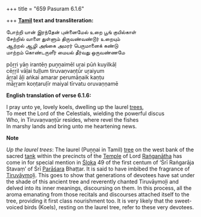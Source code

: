 +++
title = "659 Pasuram 6.1.6"

+++
**[Tamil](/definition/tamil#history "show Tamil definitions") text and transliteration:**

போற்றி யான் இரந்தேன் புன்னைமேல் உறை பூங் குயில்காள்  
சேற்றில் வாளை துள்ளும் திருவண்வண்டூர் உறையும்  
ஆற்றல் ஆழி அங்கை அமரர் பெருமானைக் கண்டு  
மாற்றம் கொண்டருளீர் மையல் தீர்வது ஒருவண்ணமே

pōṟṟi yāṉ irantēṉ puṉṉaimēl uṟai pūṅ kuyilkāḷ  
cēṟṟil vāḷai tuḷḷum tiruvaṇvaṇṭūr uṟaiyum  
āṟṟal āḻi aṅkai amarar perumāṉaik kaṇṭu  
māṟṟam koṇṭaruḷīr maiyal tīrvatu oruvaṇṇamē

**English translation of verse 6.1.6:**

I pray unto ye, lovely koels, dwelling up the laurel [trees](/definition/tree#history "show trees definitions"),  
To meet the Lord of the Celestials, wielding the powerful discus  
Who, in Tiruvaṇvaṇṭūr resides, where revel the fishes  
In marshy lands and bring unto me heartening news.

**Note**

*Up the laurel trees*: The laurel (Puṉṉai in Tamil) [tree](/definition/tree#history "show tree definitions") on the west bank of the sacred [tank](/definition/tank#history "show tank definitions") within the precincts of the [Temple](/definition/temple#history "show Temple definitions") of Lord [Raṅganātha](/definition/ranganatha#vaishnavism "show Raṅganātha definitions") has come in for special mention in [Śloka](/definition/sloka#vaishnavism "show Śloka definitions") 49 of the first centum of ‘Śrī Raṅgarāja Stavaṃ’ of Śrī [Parāśara](/definition/parashara#history "show Parāśara definitions") Bhaṭṭar. It is said to have imbibed the fragrance of [Tiruvāymoḻi](/definition/tiruvaymoli#vaishnavism "show Tiruvāymoḻi definitions"). This goes to show that generations of devotees have sat under the shade of this ancient tree and reverently chanted Tiruvāymoḻi and delved into its inner meanings, discoursing on them. In this process, all the aroma emanating from those recitals and discourses attached itself to the tree, providing it first class nourishment too. It is very likely that the sweet-voiced birds (Koels), resting on the laurel tree, refer to these very devotees.


